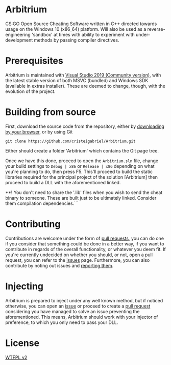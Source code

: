 # Arbitrium
CS:GO Open Source Cheating Software written in C++ directed towards usage on the Windows 10 (x86_64) platform. Will also be used as a reverse-engineering 'sandbox' at times with ability to experiment with under-development methods by passing compiler directives.

# Prerequisites
Arbitrium is maintained with [Visual Studio 2019 (Community version)](https://visualstudio.microsoft.com/vs/community/), with the latest stable version of both MSVC (bundled) and Windows SDK (available in extras installer). These are deemed to change, though, with the evolution of the project.

# Building from source
First, download the source code from the repository, either by [downloading by your browser](https://github.com/cristeigabriel/Arbitrium/archive/main.zip), or by using Git

```git clone https://github.com/cristeigabriel/Arbitrium.git```

Either should create a folder 'Arbitrium' which contains the Git page tree.

Once we have this done, proceed to open the ```Arbitrium.sln``` file, change your build settings to ```Debug | x86``` or ```Release | x86``` depending on what you're planning to do, then press F5. This'll proceed to build the static libraries required for the principal project of the solution [Arbitrium] then proceed to build a DLL with the aforementioned linked.

**! You don't need to share the '.lib' files when you wish to send the cheat binary to someone. These are built just to be ultimately linked. Consider them compilation dependencies.``` 

# Contributing
Contributions are welcome under the form of [pull requests](https://github.com/cristeigabriel/Arbitrium/pulls), you can do one if you consider that something could be done in a better way, if you want to contribute in regards of the overall functionality, or whatever you deem fit. If you're currently undecided on whether you should, or not, open a pull request, you can refer to the [issues](https://github.com/cristeigabriel/Arbitrium/issues) page. Furthermore, you can also contribute by noting out issues and [reporting them](https://github.com/cristeigabriel/Arbitrium/issues).

# Injecting
Arbitrium is prepared to inject under any well known method, but if noticed otherwise, you can open an [issue](https://github.com/cristeigabriel/Arbitrium/issues) or proceed to create a [pull request](https://github.com/cristeigabriel/Arbitrium/pulls) considering you have managed to solve an issue preventing the aforementioned. This means, Arbitrium should work with your injector of preference, to which you only need to pass your DLL.

# License
[WTFPL v2](https://github.com/cristeigabriel/Arbitrium/blob/main/LICENSE)
